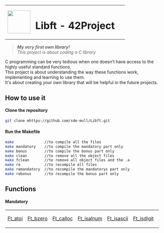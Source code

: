 <table>
  <tr>
    <td><img src="https://user-images.githubusercontent.com/78042197/192562397-81efc45d-0387-46df-bae4-ddf3a284c745.png" width=75px height=75px/></td>
    <td><h1 align="left"> Libft - 42Project &nbsp&nbsp</td>
  </tr>
</table>

>**_My very first own library!_**<br>_This project is about coding a C library_</br>

<p align="justified">
  C programming can be very tedious when one doesn’t have access to the highly useful
  standard functions.<br>This project is about understanding the way these functions work,
  implementing and learning to use them.</br>It's about creating your own library that will
  be helpful in the future projects.
</p>

<h2>How to use it</h2>
<h4>Clone the repository</h4>

```bash
git clone mhttps://github.com/sde-mull/Libft.git
```
<h4>Run the Makefile</h4>

```bash
make              //to compile all the files
make mandatory    //to compile the mandatory part only
make bonus        //to compile the bonus part only
make clean        //to remove all the object files
make fclean       //to remove all object files and the .a
make re           //to recompile all files
make remandatory  //to recompile the mandatorys part only
make rebonus      //to recompile the bonus part only
```

<h2>Functions</h2>

<table><tr>
 
   <h4>Mandatory</h4>
  
</tr><td>
  
  [Ft_atoi](https://github.com/sde-mull/Libft/blob/main/Libft/ft_atoi.c)

</td><td>
  
  [Ft_bzero](https://github.com/sde-mull/Libft/blob/main/Libft/ft_bzero.c)
  
</td><td>
  
  [Ft_calloc](https://github.com/sde-mull/Libft/blob/main/Libft/ft_calloc.c)

</td><td>
  
  [Ft_isalnum](https://github.com/sde-mull/Libft/blob/main/Libft/ft_isalnum.c)
  
</td><td>
  
  [Ft_isascii](https://github.com/sde-mull/Libft/blob/main/Libft/ft_isascii.c)
  
</td><td>
  
  [Ft_isdigit](https://github.com/sde-mull/Libft/blob/main/Libft/ft_isdigit.c)
  
</td><td>
  
  [Ft_isprint](https://github.com/sde-mull/Libft/blob/main/Libft/ft_isprint.c)
  
</td><td>
  
  [Ft_isalnum](https://github.com/sde-mull/Libft/blob/main/Libft/ft_isalnum.c)
  
</tr><tr>
